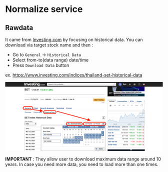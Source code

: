# Normalize service

## Rawdata

It came from [Investing.com](https://www.investing.com/) by focusing on historical data.
You can download via target stock name and then :

 - Go to `General` -> `Historical Data`
 - Select from-to(data range) date/time
 - Press `Download Data` button

ex. https://www.investing.com/indices/thailand-set-historical-data

![How to download historical data](./assets/ss-investing.com.png)

**IMPORTANT** :  They allow user to download maximum data range around 10 years. In case you need more data, you need to load more than one times.
